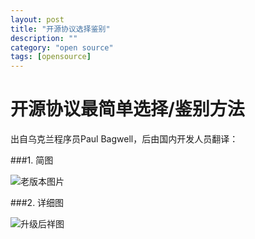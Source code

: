 ```yaml
---
layout: post
title: "开源协议选择鉴别"
description: ""
category: "open source"
tags: [opensource]
---
```


开源协议最简单选择/鉴别方法
===

出自乌克兰程序员Paul Bagwell，后由国内开发人员翻译：

###1. 简图

![老版本图片](https://raw2.github.com/airk000/airk000.github.com/0ff5b12ef74503c6c67a852f25ddf5cd237b1dd0/images/opensource/license_1.jpg)

###2. 详细图

![升级后祥图](https://raw2.github.com/airk000/airk000.github.com/0ff5b12ef74503c6c67a852f25ddf5cd237b1dd0/images/opensource/license_2.png)
